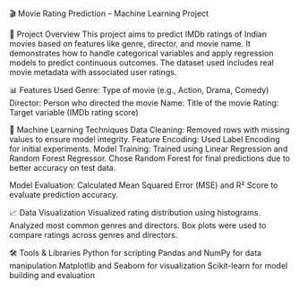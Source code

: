 🎬 Movie Rating Prediction – Machine Learning Project

📌 Project Overview
This project aims to predict IMDb ratings of Indian movies based on features like genre, director, and movie name.
It demonstrates how to handle categorical variables and apply regression models to predict continuous outcomes.
The dataset used includes real movie metadata with associated user ratings.

📊 Features Used
Genre: Type of movie (e.g., Action, Drama, Comedy)
Director: Person who directed the movie
Name: Title of the movie
Rating: Target variable (IMDb rating score)

🧠 Machine Learning Techniques
Data Cleaning: Removed rows with missing values to ensure model integrity.
Feature Encoding: Used Label Encoding for initial experiments.
Model Training: Trained using Linear Regression and Random Forest Regressor.
                Chose Random Forest for final predictions due to better accuracy on test data.

Model Evaluation:
Calculated Mean Squared Error (MSE) and R² Score to evaluate prediction accuracy.

📈 Data Visualization
Visualized rating distribution using histograms.
Analyzed most common genres and directors.
Box plots were used to compare ratings across genres and directors.

🛠️ Tools & Libraries
Python for scripting
Pandas and NumPy for data manipulation
Matplotlib and Seaborn for visualization
Scikit-learn for model building and evaluation
